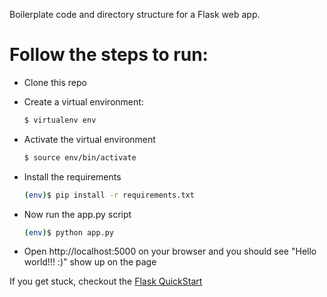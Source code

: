 Boilerplate code and directory structure for a Flask web app. 

# Follow the steps to run:

* Clone this repo

* Create a virtual environment:
  ```bash
  $ virtualenv env
  ```
* Activate the virtual environment
   ```bash
  $ source env/bin/activate
  ```
* Install the requirements
  ```bash
  (env)$ pip install -r requirements.txt
  ```
* Now run the app.py script
  ```bash
  (env)$ python app.py
  ```
* Open http://localhost:5000 on your browser and you should see "Hello world!!! :)" show up on the page

If you get stuck, checkout the [Flask QuickStart](http://flask.pocoo.org/docs/0.12/quickstart/)
